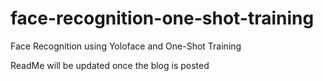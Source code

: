 # face-recognition-one-shot-training
Face Recognition using Yoloface and One-Shot Training

ReadMe will be updated once the blog is posted
